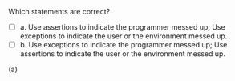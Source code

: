 <panel header=":lock::key: Statement about exceptions and assertions">
<question>

Which statements are correct?

- [ ] a. Use assertions to indicate the programmer messed up; Use exceptions to indicate the user or the environment messed up.
- [ ] b. Use exceptions to indicate the programmer messed up; Use assertions to indicate the user or the environment messed up.

<div slot="answer">

(a)

</div>
</question>
</panel>
